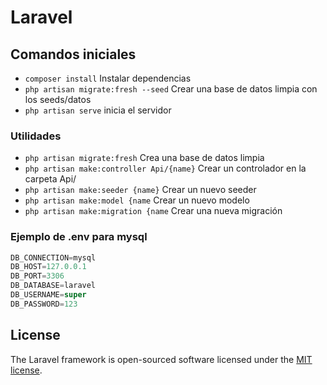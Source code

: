 # Laravel

## Comandos iniciales

-   `composer install` Instalar dependencias
-   `php artisan migrate:fresh --seed` Crear una base de datos limpia con los seeds/datos
-   `php artisan serve` inicia el servidor

### Utilidades

-   `php artisan migrate:fresh` Crea una base de datos limpia
-   `php artisan make:controller Api/{name}` Crear un controlador en la carpeta Api/
-   `php artisan make:seeder {name}` Crear un nuevo seeder
-   `php artisan make:model {name` Crear un nuevo modelo
-   `php artisan make:migration {name` Crear una nueva migración

### Ejemplo de .env para mysql

```js
DB_CONNECTION=mysql
DB_HOST=127.0.0.1
DB_PORT=3306
DB_DATABASE=laravel
DB_USERNAME=super
DB_PASSWORD=123
```

## License

The Laravel framework is open-sourced software licensed under the [MIT license](https://opensource.org/licenses/MIT).
